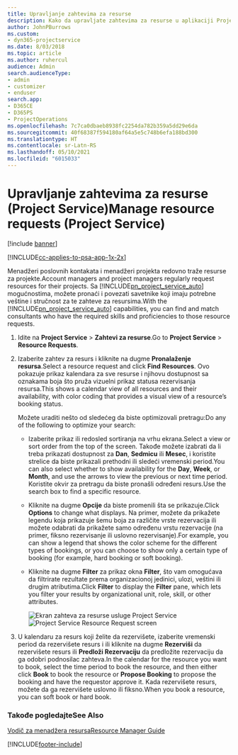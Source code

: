```yaml
---
title: Upravljanje zahtevima za resurse
description: Kako da upravljate zahtevima za resurse u aplikaciji Project Service
author: JohnPBurrows
ms.custom:
- dyn365-projectservice
ms.date: 8/03/2018
ms.topic: article
ms.author: ruhercul
audience: Admin
search.audienceType:
- admin
- customizer
- enduser
search.app:
- D365CE
- D365PS
- ProjectOperations
ms.openlocfilehash: 7c7ca0dbaeb8938fc2254da782b359a5dd29e6da
ms.sourcegitcommit: 40f68387f594180af64a5e5c748b6efa188bd300
ms.translationtype: HT
ms.contentlocale: sr-Latn-RS
ms.lasthandoff: 05/10/2021
ms.locfileid: "6015033"
---
```

# <a name="manage-resource-requests-project-service"></a><span data-ttu-id="7e6f9-103">Upravljanje zahtevima za resurse (Project Service)</span><span class="sxs-lookup"><span data-stu-id="7e6f9-103">Manage resource requests (Project Service)</span></span>

[!include [banner](../includes/psa-now-project-operations.md)]

[!INCLUDE[cc-applies-to-psa-app-1x-2x](../includes/cc-applies-to-psa-app-1x-2x.md)]

<span data-ttu-id="7e6f9-104">Menadžeri poslovnih kontakata i menadžeri projekta redovno traže resurse za projekte.</span><span class="sxs-lookup"><span data-stu-id="7e6f9-104">Account managers and project managers regularly request resources for their projects.</span></span> <span data-ttu-id="7e6f9-105">Sa [!INCLUDE[pn_project_service_auto](../includes/pn-project-service-auto.md)] mogućnostima, možete pronaći i povezati savetnike koji imaju potrebne veštine i stručnost za te zahteve za resursima.</span><span class="sxs-lookup"><span data-stu-id="7e6f9-105">With the [!INCLUDE[pn_project_service_auto](../includes/pn-project-service-auto.md)] capabilities, you can find and match consultants who have the required skills and proficiencies to those resource requests.</span></span>  
  
1. <span data-ttu-id="7e6f9-106">Idite na **Project Service** > **Zahtevi za resurse**.</span><span class="sxs-lookup"><span data-stu-id="7e6f9-106">Go to **Project Service** > **Resource Requests**.</span></span>  
  
2. <span data-ttu-id="7e6f9-107">Izaberite zahtev za resurs i kliknite na dugme **Pronalaženje resursa**.</span><span class="sxs-lookup"><span data-stu-id="7e6f9-107">Select a resource request and click **Find Resources**.</span></span> <span data-ttu-id="7e6f9-108">Ovo pokazuje prikaz kalendara za sve resurse i njihovu dostupnost sa oznakama boja što pruža vizuelni prikaz statusa rezervisanja resursa.</span><span class="sxs-lookup"><span data-stu-id="7e6f9-108">This shows a calendar view of all resources and their availability, with color coding that provides a visual view of a resource’s booking status.</span></span>  
  
    <span data-ttu-id="7e6f9-109">Možete uraditi nešto od sledećeg da biste optimizovali pretragu:</span><span class="sxs-lookup"><span data-stu-id="7e6f9-109">Do any of the following to optimize your search:</span></span>  
  
   -   <span data-ttu-id="7e6f9-110">Izaberite prikaz ili redosled sortiranja na vrhu ekrana.</span><span class="sxs-lookup"><span data-stu-id="7e6f9-110">Select a view or sort order from the top of the screen.</span></span> <span data-ttu-id="7e6f9-111">Takođe možete izabrati da li treba prikazati dostupnost za **Dan**, **Sedmicu** ili **Mesec**, i koristite strelice da biste prikazali prethodni ili sledeći vremenski period.</span><span class="sxs-lookup"><span data-stu-id="7e6f9-111">You can also select whether to show availability for the **Day**, **Week**, or **Month**, and use the arrows to view the previous or next time period.</span></span> <span data-ttu-id="7e6f9-112">Koristite okvir za pretragu da biste pronašli određeni resurs.</span><span class="sxs-lookup"><span data-stu-id="7e6f9-112">Use the search box to find a specific resource.</span></span>  
  
   -   <span data-ttu-id="7e6f9-113">Kliknite na dugme **Opcije** da biste promenili šta se prikazuje.</span><span class="sxs-lookup"><span data-stu-id="7e6f9-113">Click **Options** to change what displays.</span></span> <span data-ttu-id="7e6f9-114">Na primer, možete da prikažete legendu koja prikazuje šemu boja za različite vrste rezervacija ili možete odabrati da prikažete samo određenu vrstu rezervacije (na primer, fiksno rezervisanje ili uslovno rezervisanje).</span><span class="sxs-lookup"><span data-stu-id="7e6f9-114">For example, you can show a legend that shows the color scheme for the different types of bookings, or you can choose to show only a certain type of booking (for example, hard booking or soft booking).</span></span>  
  
   -   <span data-ttu-id="7e6f9-115">Kliknite na dugme **Filter** za prikaz okna **Filter**, što vam omogućava da filtrirate rezultate prema organizacionoj jedinici, ulozi, veštini ili drugim atributima.</span><span class="sxs-lookup"><span data-stu-id="7e6f9-115">Click **Filter** to display the **Filter** pane, which lets you filter your results by organizational unit, role, skill, or other attributes.</span></span>  
  
       <span data-ttu-id="7e6f9-116">![Ekran zahteva za resurse usluge Project Service](../psa/media/project-service-resource-request-screen.png "Ekran zahteva za resurse usluge Project Service")</span><span class="sxs-lookup"><span data-stu-id="7e6f9-116">![Project Service Resource Request screen](../psa/media/project-service-resource-request-screen.png "Project Service Resource Request screen")</span></span>  
  
3. <span data-ttu-id="7e6f9-117">U kalendaru za resurs koji želite da rezervišete, izaberite vremenski period da rezervišete resurs i ili kliknite na dugme **Rezerviši** da rezervišete resurs ili **Predloži Rezervaciju** da predložite rezervaciju da ga odobri podnosilac zahteva.</span><span class="sxs-lookup"><span data-stu-id="7e6f9-117">In the calendar for the resource you want to book, select the time period to book the resource, and then either click **Book** to book the resource or **Propose Booking** to propose the booking and have the requestor approve it.</span></span> <span data-ttu-id="7e6f9-118">Kada rezervišete resurs, možete da ga rezervišete uslovno ili fiksno.</span><span class="sxs-lookup"><span data-stu-id="7e6f9-118">When you book a resource, you can soft book or hard book.</span></span>  
  
### <a name="see-also"></a><span data-ttu-id="7e6f9-119">Takođe pogledajte</span><span class="sxs-lookup"><span data-stu-id="7e6f9-119">See Also</span></span>  
 [<span data-ttu-id="7e6f9-120">Vodič za menadžera resursa</span><span class="sxs-lookup"><span data-stu-id="7e6f9-120">Resource Manager Guide</span></span>](../psa/resource-manager-guide.md)


[!INCLUDE[footer-include](../includes/footer-banner.md)]